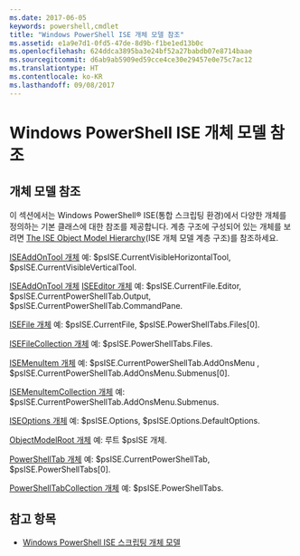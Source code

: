 ```yaml
---
ms.date: 2017-06-05
keywords: powershell,cmdlet
title: "Windows PowerShell ISE 개체 모델 참조"
ms.assetid: e1a9e7d1-0fd5-47de-8d9b-f1be1ed13b0c
ms.openlocfilehash: 624ddca3895ba3e24bf52a27babdb07e8714baae
ms.sourcegitcommit: d6ab9ab5909ed59cce4ce30e29457e0e75c7ac12
ms.translationtype: HT
ms.contentlocale: ko-KR
ms.lasthandoff: 09/08/2017
---
```

# <a name="windows-powershell-ise-object-model-reference"></a>Windows PowerShell ISE 개체 모델 참조
  
## <a name="object-model-reference"></a>개체 모델 참조
 이 섹션에서는 Windows PowerShell® ISE(통합 스크립팅 환경)에서 다양한 개체를 정의하는 기본 클래스에 대한 참조를 제공합니다. 계층 구조에 구성되어 있는 개체를 보려면 [The ISE Object Model Hierarchy](The-ISE-Object-Model-Hierarchy.md)(ISE 개체 모델 계층 구조)를 참조하세요.

 [ISEAddOnTool 개체](The-ISEAddOnTool-Object.md) 예: $psISE.CurrentVisibleHorizontalTool, $psISE.CurrentVisibleVerticalTool.

 [ISEAddOnTool 개체](The-ISEAddOnTool-Object.md) [ISEEditor 개체](The-ISEEditor-Object.md) 예: $psISE.CurrentFile.Editor, $psISE.CurrentPowerShellTab.Output, $psISE.CurrentPowerShellTab.CommandPane.

 [ISEFile 개체](The-ISEFile-Object.md) 예: $psISE.CurrentFile, $psISE.PowerShellTabs.Files\[0\].

 [ISEFileCollection 개체](The-ISEFileCollection-Object.md) 예: $psISE.PowerShellTabs.Files.

 [ISEMenuItem 개체](The-ISEMenuItem-Object.md) 예: $psISE.CurrentPowerShellTab.AddOnsMenu , $psISE.CurrentPowerShellTab.AddOnsMenu.Submenus\[0\].

 [ISEMenuItemCollection 개체](The-ISEMenuItemCollection-Object.md) 예: $psISE.CurrentPowerShellTab.AddOnsMenu.Submenus.

 [ISEOptions 개체](The-ISEOptions-Object.md) 예: $psISE.Options, $psISE.Options.DefaultOptions.

 [ObjectModelRoot 개체](The-ObjectModelRoot-Object.md) 예: 루트 $psISE 개체.

 [PowerShellTab 개체](The-PowerShellTab-Object.md) 예: $psISE.CurrentPowerShellTab, $psISE.PowerShellTabs\[0\].

 [PowerShellTabCollection 개체](The-PowerShellTabCollection-Object.md) 예: $psISE.PowerShellTabs.

## <a name="see-also"></a>참고 항목
- [Windows PowerShell ISE 스크립팅 개체 모델](The-Windows-PowerShell-ISE-Scripting-Object-Model.md)
